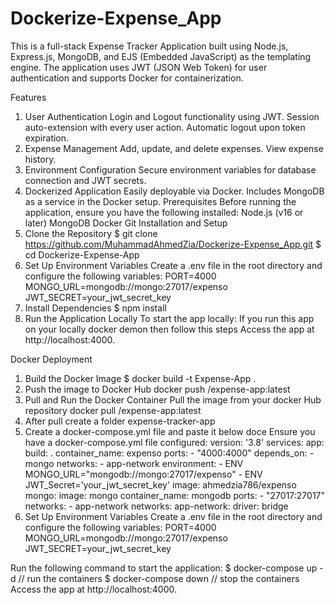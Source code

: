 # Dockerize-Expense_App
This is a full-stack Expense Tracker Application built using Node.js, Express.js, MongoDB, and EJS (Embedded JavaScript) as the templating engine. The application uses JWT (JSON Web Token) for user authentication and supports Docker for containerization.

Features
1. User Authentication
    Login and Logout functionality using JWT.
    Session auto-extension with every user action.
    Automatic logout upon token expiration.
2. Expense Management
    Add, update, and delete expenses.
    View expense history.
3. Environment Configuration
    Secure environment variables for database connection and JWT secrets.
4. Dockerized Application
    Easily deployable via Docker.
    Includes MongoDB as a service in the Docker setup.
Prerequisites
  Before running the application, ensure you have the following installed:
  Node.js (v16 or later)
  MongoDB
  Docker
  Git
Installation and Setup
1. Clone the Repository
    $ git clone https://github.com/MuhammadAhmedZia/Dockerize-Expense_App.git
    $ cd Dockerize-Expense-App
2. Set Up Environment Variables
   Create a .env file in the root directory and configure the following variables:
     PORT=4000
     MONGO_URL=mongodb://mongo:27017/expenso
     JWT_SECRET=your_jwt_secret_key
3. Install Dependencies
    $ npm install
4. Run the Application Locally
    To start the app locally:
    If you run this app on your locally docker demon then follow this steps
    Access the app at http://localhost:4000.

Docker Deployment
  1. Build the Docker Image
    $ docker build -t Expense-App .
  2. Push the image to Docker Hub
     docker push <your-dockerhub-username>/expense-app:latest
  3. Pull and Run the Docker Container
      Pull the image from your docker Hub repository
       docker pull <your-dockerhub-username>/expense-app:latest
  4.   After pull create a folder expense-tracker-app
  5.   Create a docker-compose.yml file and paste it below doce
        Ensure you have a docker-compose.yml file configured:
          version: '3.8'
          services:
            app:
              build: .
              container_name: expenso
              ports:
                - "4000:4000"
              depends_on:
                - mongo
              networks:
                - app-network
              environment:
                - ENV MONGO_URL="mongodb://mongo:27017/expenso"
                - ENV JWT_Secret='your_jwt_secret_key'
              image: ahmedzia786/expenso
            mongo:
              image: mongo
              container_name: mongodb
              ports:
                - "27017:27017"
              networks:
                - app-network
          networks:
            app-network:
              driver: bridge
2. Set Up Environment Variables
     Create a .env file in the root directory and configure the following variables:
     PORT=4000
     MONGO_URL=mongodb://mongo:27017/expenso
     JWT_SECRET=your_jwt_secret_key

Run the following command to start the application:
  $ docker-compose up -d // run the containers
  $ docker-compose down // stop the containers
  Access the app at http://localhost:4000.
  

